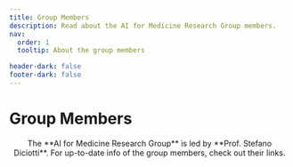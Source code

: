```yaml
---
title: Group Members
description: Read about the AI for Medicine Research Group members.
nav:
  order: 1
  tooltip: About the group members

header-dark: false
footer-dark: false
---
```



# <i class="fas fa-users"></i>Group Members


<center>The **AI for Medicine Research Group** is led by **Prof. Stefano Diciotti**.
For up-to-date info of the group members, check out their links.</center>

